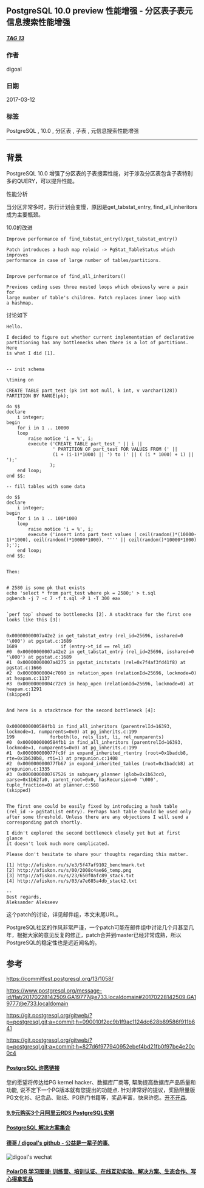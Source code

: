 ## PostgreSQL 10.0 preview 性能增强 - 分区表子表元信息搜索性能增强    
##### [TAG 13](../class/13.md)
                                              
### 作者                                                                                           
digoal                                         
                                                
### 日期                                           
2017-03-12                                          
                                            
### 标签                                         
PostgreSQL , 10.0 , 分区表 , 子表 , 元信息搜索性能增强  
                                              
----                                        
                                                 
## 背景                       
PostgreSQL 10.0 增强了分区表的子表搜索性能，对于涉及分区表包含子表特别多的QUERY，可以提升性能。  
  
性能分析  
  
当分区非常多时，执行计划会变慢，原因是get_tabstat_entry, find_all_inheritors成为主要瓶颈。  
  
10.0的改进  
  
```
Improve performance of find_tabstat_entry()/get_tabstat_entry()

Patch introduces a hash map reloid -> PgStat_TableStatus which improves
performance in case of large number of tables/partitions.

  
Improve performance of find_all_inheritors()

Previous coding uses three nested loops which obviously were a pain for
large number of table's children. Patch replaces inner loop with
a hashmap.
```
   
讨论如下  
  
```  
Hello.  
  
I decided to figure out whether current implementation of declarative  
partitioning has any bottlenecks when there is a lot of partitions. Here  
is what I did [1].  
  

-- init schema  
  
\timing on  
  
CREATE TABLE part_test (pk int not null, k int, v varchar(128)) PARTITION BY RANGE(pk);  
  
do $$  
declare  
    i integer;  
begin  
    for i in 1 .. 10000  
    loop  
        raise notice 'i = %', i;  
        execute ('CREATE TABLE part_test_' || i ||  
                 ' PARTITION OF part_test FOR VALUES FROM (' ||  
                 (1 + (i-1)*1000) || ') to (' || ( (i * 1000) + 1) || ');'  
                );  
    end loop;  
end $$;  
  
-- fill tables with some data  
  
do $$  
declare  
    i integer;  
begin  
    for i in 1 .. 100*1000  
    loop  
        raise notice 'i = %', i;  
        execute ('insert into part_test values ( ceil(random()*(10000-1)*1000), ceil(random()*10000*1000), '''' || ceil(random()*10000*1000) );');  
    end loop;  
end $$;  

  
Then:  
  
 
# 2580 is some pk that exists  
echo 'select * from part_test where pk = 2580;' > t.sql  
pgbench -j 7 -c 7 -f t.sql -P 1 -T 300 eax  

  
`perf top` showed to bottlenecks [2]. A stacktrace for the first one  
looks like this [3]:  
  

0x00000000007a42e2 in get_tabstat_entry (rel_id=25696, isshared=0 '\000') at pgstat.c:1689  
1689				if (entry->t_id == rel_id)  
#0  0x00000000007a42e2 in get_tabstat_entry (rel_id=25696, isshared=0 '\000') at pgstat.c:1689  
#1  0x00000000007a4275 in pgstat_initstats (rel=0x7f4af3fd41f8) at pgstat.c:1666  
#2  0x00000000004c7090 in relation_open (relationId=25696, lockmode=0) at heapam.c:1137  
#3  0x00000000004c72c9 in heap_open (relationId=25696, lockmode=0) at heapam.c:1291  
(skipped)  

  
And here is a stacktrace for the second bottleneck [4]:  
  

0x0000000000584fb1 in find_all_inheritors (parentrelId=16393, lockmode=1, numparents=0x0) at pg_inherits.c:199  
199				forboth(lo, rels_list, li, rel_numparents)  
#0  0x0000000000584fb1 in find_all_inheritors (parentrelId=16393, lockmode=1, numparents=0x0) at pg_inherits.c:199  
#1  0x000000000077fc9f in expand_inherited_rtentry (root=0x1badcb8, rte=0x1b630b8, rti=1) at prepunion.c:1408  
#2  0x000000000077fb67 in expand_inherited_tables (root=0x1badcb8) at prepunion.c:1335  
#3  0x0000000000767526 in subquery_planner (glob=0x1b63cc0, parse=0x1b62fa0, parent_root=0x0, hasRecursion=0 '\000', tuple_fraction=0) at planner.c:568  
(skipped)  
 
  
The first one could be easily fixed by introducing a hash table  
(rel_id -> pgStatList entry). Perhaps hash table should be used only  
after some threshold. Unless there are any objections I will send a  
corresponding patch shortly.  
  
I didn't explored the second bottleneck closely yet but at first glance  
it doesn't look much more complicated.  
  
Please don't hesitate to share your thoughts regarding this matter.  
  
[1] http://afiskon.ru/s/e3/5f47af9102_benchmark.txt  
[2] http://afiskon.ru/s/00/2008c4ae66_temp.png  
[3] http://afiskon.ru/s/23/650f0afc89_stack.txt  
[4] http://afiskon.ru/s/03/a7e685a4db_stack2.txt  
  
--   
Best regards,  
Aleksander Alekseev  
```    
  
这个patch的讨论，详见邮件组，本文末尾URL。  
  
PostgreSQL社区的作风非常严谨，一个patch可能在邮件组中讨论几个月甚至几年，根据大家的意见反复的修正，patch合并到master已经非常成熟，所以PostgreSQL的稳定性也是远近闻名的。 
                
## 参考                
https://commitfest.postgresql.org/13/1058/  
    
https://www.postgresql.org/message-id/flat/20170228142509.GA19777@e733.localdomain#20170228142509.GA19777@e733.localdomain  
  
https://git.postgresql.org/gitweb/?p=postgresql.git;a=commit;h=090010f2ec9b1f9ac1124dc628b89586f911b641  
  
https://git.postgresql.org/gitweb/?p=postgresql.git;a=commit;h=827d6f977940952ebef4bd21fb0f97be4e20c0c4  
  

  
  
  
  
  
  
  
  
  
  
  
  
  
  
  
  
  
  
  
  
  
  
  
  
  
  
  
  
  
  
  
  
  
  
  
  
  
  
  
  
  
  
  
  
  
  
  
  
  
  
  
  
  
  
  
  
  
  
  
  
  
  
  
  
  
  
  
  
  
  
  
  
  
#### [PostgreSQL 许愿链接](https://github.com/digoal/blog/issues/76 "269ac3d1c492e938c0191101c7238216")
您的愿望将传达给PG kernel hacker、数据库厂商等, 帮助提高数据库产品质量和功能, 说不定下一个PG版本就有您提出的功能点. 针对非常好的提议，奖励限量版PG文化衫、纪念品、贴纸、PG热门书籍等，奖品丰富，快来许愿。[开不开森](https://github.com/digoal/blog/issues/76 "269ac3d1c492e938c0191101c7238216").  
  
  
#### [9.9元购买3个月阿里云RDS PostgreSQL实例](https://www.aliyun.com/database/postgresqlactivity "57258f76c37864c6e6d23383d05714ea")
  
  
#### [PostgreSQL 解决方案集合](https://yq.aliyun.com/topic/118 "40cff096e9ed7122c512b35d8561d9c8")
  
  
#### [德哥 / digoal's github - 公益是一辈子的事.](https://github.com/digoal/blog/blob/master/README.md "22709685feb7cab07d30f30387f0a9ae")
  
  
![digoal's wechat](../pic/digoal_weixin.jpg "f7ad92eeba24523fd47a6e1a0e691b59")
  
  
#### [PolarDB 学习图谱: 训练营、培训认证、在线互动实验、解决方案、生态合作、写心得拿奖品](https://www.aliyun.com/database/openpolardb/activity "8642f60e04ed0c814bf9cb9677976bd4")
  
